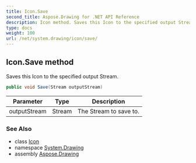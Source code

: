 ```yaml
---
title: Icon.Save
second_title: Aspose.Drawing for .NET API Reference
description: Icon method. Saves this Icon to the specified output Stream
type: docs
weight: 100
url: /net/system.drawing/icon/save/
---
```

## Icon.Save method

Saves this Icon to the specified output Stream.

```csharp
public void Save(Stream outputStream)
```

| Parameter | Type | Description |
| --- | --- | --- |
| outputStream | Stream | The Stream to save to. |

### See Also

* class [Icon](../)
* namespace [System.Drawing](../../icon/)
* assembly [Aspose.Drawing](../../../)


